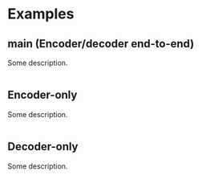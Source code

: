 # Examples

## main (Encoder/decoder end-to-end)

Some description.

```bash
```

## Encoder-only

Some description.

```bash
```

## Decoder-only

Some description.

```bash
```
